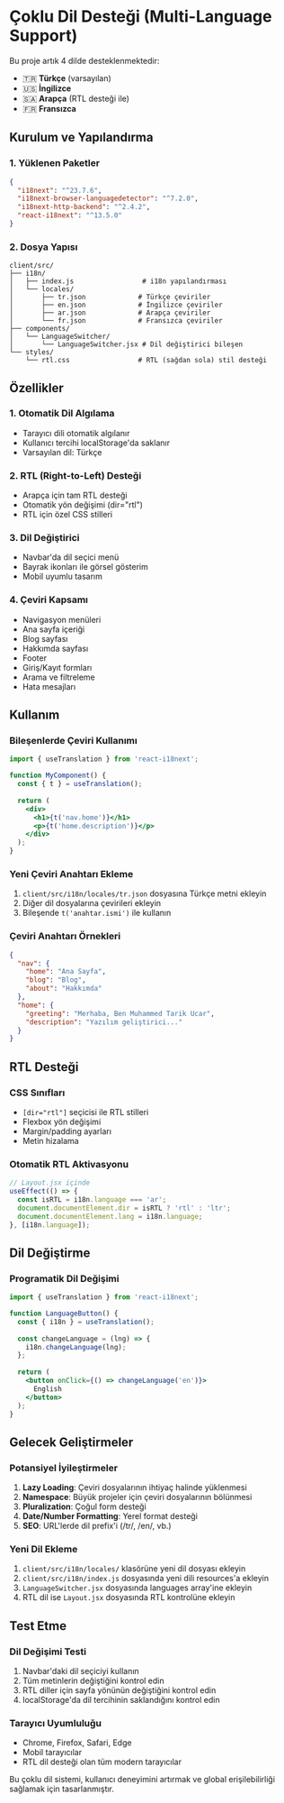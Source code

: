 # Çoklu Dil Desteği (Multi-Language Support)

Bu proje artık 4 dilde desteklenmektedir:
- 🇹🇷 **Türkçe** (varsayılan)
- 🇺🇸 **İngilizce**
- 🇸🇦 **Arapça** (RTL desteği ile)
- 🇫🇷 **Fransızca**

## Kurulum ve Yapılandırma

### 1. Yüklenen Paketler
```json
{
  "i18next": "^23.7.6",
  "i18next-browser-languagedetector": "^7.2.0",
  "i18next-http-backend": "^2.4.2",
  "react-i18next": "^13.5.0"
}
```

### 2. Dosya Yapısı
```
client/src/
├── i18n/
│   ├── index.js                 # i18n yapılandırması
│   └── locales/
│       ├── tr.json             # Türkçe çeviriler
│       ├── en.json             # İngilizce çeviriler
│       ├── ar.json             # Arapça çeviriler
│       └── fr.json             # Fransızca çeviriler
├── components/
│   └── LanguageSwitcher/
│       └── LanguageSwitcher.jsx # Dil değiştirici bileşen
└── styles/
    └── rtl.css                 # RTL (sağdan sola) stil desteği
```

## Özellikler

### 1. Otomatik Dil Algılama
- Tarayıcı dili otomatik algılanır
- Kullanıcı tercihi localStorage'da saklanır
- Varsayılan dil: Türkçe

### 2. RTL (Right-to-Left) Desteği
- Arapça için tam RTL desteği
- Otomatik yön değişimi (dir="rtl")
- RTL için özel CSS stilleri

### 3. Dil Değiştirici
- Navbar'da dil seçici menü
- Bayrak ikonları ile görsel gösterim
- Mobil uyumlu tasarım

### 4. Çeviri Kapsamı
- Navigasyon menüleri
- Ana sayfa içeriği
- Blog sayfası
- Hakkımda sayfası
- Footer
- Giriş/Kayıt formları
- Arama ve filtreleme
- Hata mesajları

## Kullanım

### Bileşenlerde Çeviri Kullanımı
```jsx
import { useTranslation } from 'react-i18next';

function MyComponent() {
  const { t } = useTranslation();
  
  return (
    <div>
      <h1>{t('nav.home')}</h1>
      <p>{t('home.description')}</p>
    </div>
  );
}
```

### Yeni Çeviri Anahtarı Ekleme
1. `client/src/i18n/locales/tr.json` dosyasına Türkçe metni ekleyin
2. Diğer dil dosyalarına çevirileri ekleyin
3. Bileşende `t('anahtar.ismi')` ile kullanın

### Çeviri Anahtarı Örnekleri
```json
{
  "nav": {
    "home": "Ana Sayfa",
    "blog": "Blog",
    "about": "Hakkımda"
  },
  "home": {
    "greeting": "Merhaba, Ben Muhammed Tarik Ucar",
    "description": "Yazılım geliştirici..."
  }
}
```

## RTL Desteği

### CSS Sınıfları
- `[dir="rtl"]` seçicisi ile RTL stilleri
- Flexbox yön değişimi
- Margin/padding ayarları
- Metin hizalama

### Otomatik RTL Aktivasyonu
```jsx
// Layout.jsx içinde
useEffect(() => {
  const isRTL = i18n.language === 'ar';
  document.documentElement.dir = isRTL ? 'rtl' : 'ltr';
  document.documentElement.lang = i18n.language;
}, [i18n.language]);
```

## Dil Değiştirme

### Programatik Dil Değişimi
```jsx
import { useTranslation } from 'react-i18next';

function LanguageButton() {
  const { i18n } = useTranslation();
  
  const changeLanguage = (lng) => {
    i18n.changeLanguage(lng);
  };
  
  return (
    <button onClick={() => changeLanguage('en')}>
      English
    </button>
  );
}
```

## Gelecek Geliştirmeler

### Potansiyel İyileştirmeler
1. **Lazy Loading**: Çeviri dosyalarının ihtiyaç halinde yüklenmesi
2. **Namespace**: Büyük projeler için çeviri dosyalarının bölünmesi
3. **Pluralization**: Çoğul form desteği
4. **Date/Number Formatting**: Yerel format desteği
5. **SEO**: URL'lerde dil prefix'i (/tr/, /en/, vb.)

### Yeni Dil Ekleme
1. `client/src/i18n/locales/` klasörüne yeni dil dosyası ekleyin
2. `client/src/i18n/index.js` dosyasında yeni dili resources'a ekleyin
3. `LanguageSwitcher.jsx` dosyasında languages array'ine ekleyin
4. RTL dil ise `Layout.jsx` dosyasında RTL kontrolüne ekleyin

## Test Etme

### Dil Değişimi Testi
1. Navbar'daki dil seçiciyi kullanın
2. Tüm metinlerin değiştiğini kontrol edin
3. RTL diller için sayfa yönünün değiştiğini kontrol edin
4. localStorage'da dil tercihinin saklandığını kontrol edin

### Tarayıcı Uyumluluğu
- Chrome, Firefox, Safari, Edge
- Mobil tarayıcılar
- RTL dil desteği olan tüm modern tarayıcılar

Bu çoklu dil sistemi, kullanıcı deneyimini artırmak ve global erişilebilirliği sağlamak için tasarlanmıştır.
